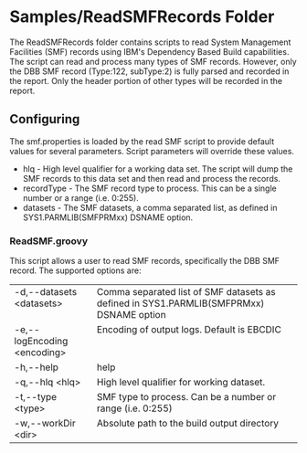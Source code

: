 # Samples/ReadSMFRecords Folder
The ReadSMFRecords folder contains scripts to read System Management Facilities (SMF) records using IBM's Dependency Based Build capabilities. The script can read and process many types
of SMF records. However, only the DBB SMF record (Type:122, subType:2) is fully parsed and recorded in the report. Only the header portion of other types will be recorded in the report.

## Configuring
The smf.properties is loaded by the read SMF script to provide default values for several parameters. Script parameters will override these values.
* hlq - High level qualifier for a working data set. The script will dump the SMF records to this data set and then read and process the records.
* recordType - The SMF record type to process. This can be a single number or a range (i.e. 0:255).
* datasets - The SMF datasets, a comma separated list, as defined in SYS1.PARMLIB(SMFPRMxx) DSNAME option.
 
### ReadSMF.groovy
This script allows a user to read SMF records, specifically the DBB SMF record. The supported options are:
<table>
<tr>
 <td valign="top">-d,--datasets &lt;datasets&gt;</td><td valign="top">Comma separated list of SMF datasets as defined in SYS1.PARMLIB(SMFPRMxx) DSNAME option</td>
</tr>
<tr>
 <td valign="top">-e,--logEncoding &lt;encoding&gt;</td><td valign="top">Encoding of output logs. Default is EBCDIC</td>
</tr>
<tr>
 <td valign="top">-h,--help</td><td valign="top">help</td>
</tr>
<tr>
 <td valign="top">-q,--hlq &lt;hlq&gt;</td><td valign="top">High level qualifier for working dataset.</td>
</tr>
<tr>
 <td valign="top">-t,--type &lt;type&gt;</td><td valign="top">SMF type to process. Can be a number or range (i.e. 0:255)</td>
</tr>
<tr>
 <td valign="top">-w,--workDir &lt;dir&gt;</td><td valign="top">Absolute path to the build output directory</td>
</tr>
</table>
